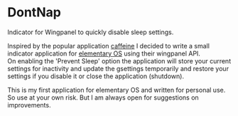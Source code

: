# DontNap
Indicator for Wingpanel to quickly disable sleep settings.  

Inspired by the popular application [caffeine](https://launchpad.net/caffeine) I decided to write a small indicator application for [elementary OS](https://elementary.io/) using their wingpanel API.  
On enabling the 'Prevent Sleep' option the application will store your current settings for inactivity and update the gsettings temporarily and restore your settings if you disable it or close the application (shutdown).  

This is my first application for elementary OS and written for personal use. So use at your own risk. But I am always open for suggestions on improvements.  
